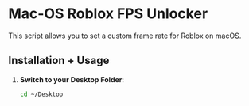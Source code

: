 # Mac-OS Roblox FPS Unlocker

This script allows you to set a custom frame rate for Roblox on macOS.

## Installation + Usage

1. **Switch to your Desktop Folder**:
   ```bash
   cd ~/Desktop
